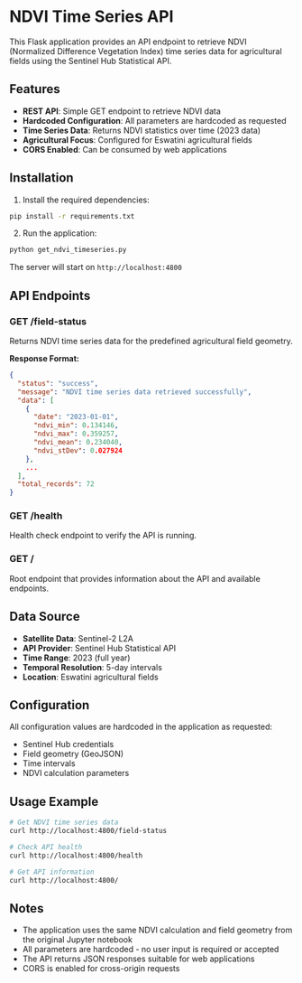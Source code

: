 # NDVI Time Series API

This Flask application provides an API endpoint to retrieve NDVI (Normalized Difference Vegetation Index) time series data for agricultural fields using the Sentinel Hub Statistical API.

## Features

- **REST API**: Simple GET endpoint to retrieve NDVI data
- **Hardcoded Configuration**: All parameters are hardcoded as requested
- **Time Series Data**: Returns NDVI statistics over time (2023 data)
- **Agricultural Focus**: Configured for Eswatini agricultural fields
- **CORS Enabled**: Can be consumed by web applications

## Installation

1. Install the required dependencies:
```bash
pip install -r requirements.txt
```

2. Run the application:
```bash
python get_ndvi_timeseries.py
```

The server will start on `http://localhost:4800`

## API Endpoints

### GET /field-status
Returns NDVI time series data for the predefined agricultural field geometry.

**Response Format:**
```json
{
  "status": "success",
  "message": "NDVI time series data retrieved successfully",
  "data": [
    {
      "date": "2023-01-01",
      "ndvi_min": 0.134146,
      "ndvi_max": 0.359257,
      "ndvi_mean": 0.234040,
      "ndvi_stDev": 0.027924
    },
    ...
  ],
  "total_records": 72
}
```

### GET /health
Health check endpoint to verify the API is running.

### GET /
Root endpoint that provides information about the API and available endpoints.

## Data Source

- **Satellite Data**: Sentinel-2 L2A
- **API Provider**: Sentinel Hub Statistical API
- **Time Range**: 2023 (full year)
- **Temporal Resolution**: 5-day intervals
- **Location**: Eswatini agricultural fields

## Configuration

All configuration values are hardcoded in the application as requested:

- Sentinel Hub credentials
- Field geometry (GeoJSON)
- Time intervals
- NDVI calculation parameters

## Usage Example

```bash
# Get NDVI time series data
curl http://localhost:4800/field-status

# Check API health
curl http://localhost:4800/health

# Get API information  
curl http://localhost:4800/
```

## Notes

- The application uses the same NDVI calculation and field geometry from the original Jupyter notebook
- All parameters are hardcoded - no user input is required or accepted
- The API returns JSON responses suitable for web applications
- CORS is enabled for cross-origin requests